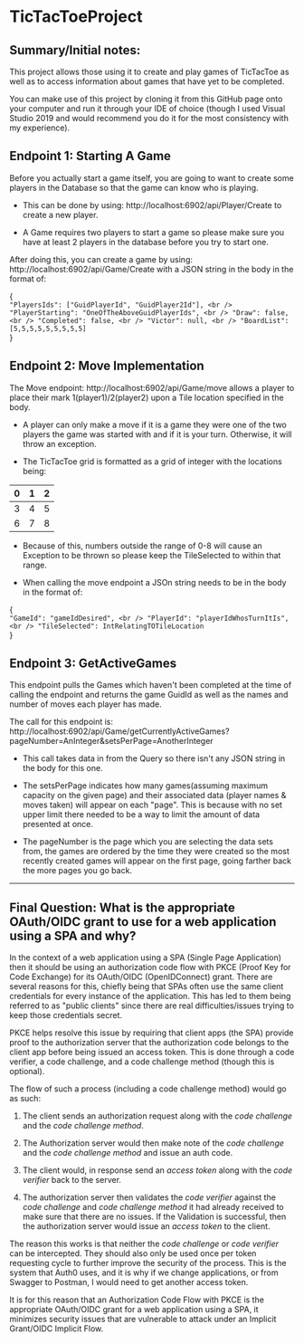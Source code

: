 # **TicTacToeProject**


## **Summary/Initial notes:**

This project allows those using it to create and play games of TicTacToe as well as to access information about games that have yet to be completed.

You can make use of this project by cloning it from this GitHub page onto your computer and run it through your IDE of choice (though I used Visual Studio 2019 and would recommend you do it for the most consistency with my experience).


## **Endpoint 1: Starting A Game**

Before you actually start a game itself, you are going to want to create some players in the Database so that the game can know who is playing. 

 - This can be done by using: http://localhost:6902/api/Player/Create to create a new player. 
 
 - A Game requires two players to start a game so please make sure you have at least 2 players in the database before you try to start one.
 
 After doing this, you can create a game by using: http://localhost:6902/api/Game/Create with a JSON string in the body in the format of:
 
{ <br />
    `"PlayersIds": ["GuidPlayerId", "GuidPlayer2Id"], <br />
    "PlayerStarting": "OneOfTheAboveGuidPlayerIds", <br />
    "Draw": false, <br />
    "Completed": false, <br />
    "Victor": null, <br />
    "BoardList": [5,5,5,5,5,5,5,5,5]` <br />
}


## **Endpoint 2: Move Implementation**

The Move endpoint: http://localhost:6902/api/Game/move allows a player to place their mark 1(player1)/2(player2) upon a Tile location specified in the body.

- A player can only make a move if it is a game they were one of the two players the game was started with and if it is your turn. Otherwise, it will throw an exception.

- The TicTacToe grid is formatted as a grid of integer with the locations being:

|0|1|2|
|--|--|--| 
|3|4|5|
|6|7|8|

- Because of this, numbers outside the range of 0-8 will cause an Exception to be thrown so please keep the TileSelected to within that range.

- When calling the move endpoint a JSOn string needs to be in the body in the format of:

{ <br />
   `"GameId": "gameIdDesired", <br />
   "PlayerId": "playerIdWhosTurnItIs", <br />
   "TileSelected": IntRelatingTOTileLocation`<br />
}

## **Endpoint 3: GetActiveGames**

This endpoint pulls the Games which haven't been completed at the time of calling the endpoint and returns the game GuidId as well as the names and number of moves each player has made.

The call for this endpoint is: http://localhost:6902/api/Game/getCurrentlyActiveGames?pageNumber=AnInteger&setsPerPage=AnotherInteger 

- This call takes data in from the Query so there isn't any JSON string in the body for this one.

- The setsPerPage indicates how many games(assuming maximum capacity on the given page) and their associated data (player names & moves taken) will appear on each "page". This is because with no set upper limit there needed to be a way to limit the amount of data presented at once. 

- The pageNumber is the page which you are selecting the data sets from, the games are ordered by the time they were created so the most recently created games will appear on the first page, going farther back the more pages you go back.


***
## **Final Question: What is the appropriate OAuth/OIDC grant to use for a web application using a SPA and why?**

In the context of a web application using a SPA (Single Page Application) then it should be using an authorization code flow with PKCE (Proof Key for Code Exchange) for its OAuth/OIDC (OpenIDConnect) grant. There are several reasons for this, chiefly being that SPAs often use the same client credentials for every instance of the application. This has led to them being referred to as "public clients" since there are real difficulties/issues trying to keep those credentials secret. 

PKCE helps resolve this issue by requiring that client apps (the SPA) provide proof to the authorization server that the authorization code belongs to the client app before being issued an access token. This is done through a code verifier, a code challenge, and a code challenge method (though this is optional).


The flow of such a process (including a code challenge method) would go as such:

1. The client sends an authorization request along with the *code challenge* and the *code challenge method*.

2. The Authorization server would then make note of the *code challenge* and the *code challenge method* and issue an auth code.

3. The client would, in response send an *access token* along with the *code verifier* back to the server.

4. The authorization server then validates the *code verifier* against the *code challenge* and *code challenge method* it had already received to make sure that there are no issues. If the Validation is successful, then the authorization server would issue an *access token* to the client. 


The reason this works is that neither the *code challenge* or *code verifier* can be intercepted. They should also only be used once per token requesting cycle to further improve the security of the process. This is the system that Auth0 uses, and it is why if we change applications, or from Swagger to Postman, I would need to get another access token.   

It is for this reason that an Authorization Code Flow with PKCE is the appropriate OAuth/OIDC grant for a web application using a SPA, it minimizes security issues that are vulnerable to attack under an Implicit Grant/OIDC Implicit Flow. 


